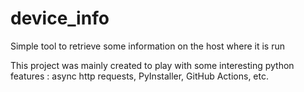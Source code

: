 # device_info

Simple tool to retrieve some information on the host where it is run

This project was mainly created to play with some interesting python features : async http requests, PyInstaller,
GitHub Actions, etc.
